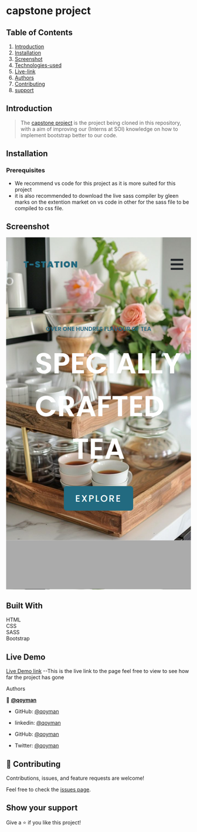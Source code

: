 # capstone project

## Table of Contents
1. [Introduction](#introduction)
2. [Installation](#installation)
3. [Screenshot](#screenshot)
4. [Technologies-used](#built-with)
5. [Live-link](#live-demo)
6. [Authors](#authors)
7. [Contributing](#contributing)
8. [support](#show-your-support)

## Introduction
> The [capstone project](https://www.figma.com/design/FCIikHn5mp3GYEZsZPDLEU/project?node-id=0-1&t=N4Yh5E0LMKISUuoL-0) is the project being cloned in this repository, with a aim of improving our (Interns at SOI) knowledge on how to implement bootstrap better to our code.

## Installation
### Prerequisites
- We recommend vs code for this project as it is more suited for this project
- it is also recommended to download the live sass compiler by gleen marks on the extention market on vs code in other for the sass file to be compiled to css file.

## Screenshot
![screenshot](/images/capstonescreenshot.png)

## Built With 
HTML <br> CSS <br> SASS <br> Bootstrap

## Live Demo

[Live Demo link](https://qoyman.github.io/Capstone-project/) --This is the live link to the page feel free to view to see how far the project has gone

 Authors

👤 **[@qoyman](https://github.com/qoyman)**


- GitHub: [@qoyman](https://github.com/qoyman)
- linkedin: [@qoyman](https://www.linkedin.com/feed/?trk=guest_homepage-basic_google-one-tap-submit)

- GitHub: [@qoyman](https://github.com/qoyman)
- Twitter: [@qoyman](https://twitter.com/qoyman)
##
## 🤝 Contributing

Contributions, issues, and feature requests are welcome!

Feel free to check the [issues page](https://github.com/qoyman/Figma-design/issues).

## Show your support

Give a ⭐️ if you like this project!
